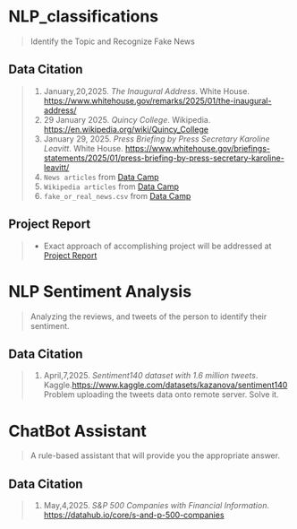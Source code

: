 # NLP_classifications
> Identify the Topic and Recognize Fake News
## Data Citation
> 1. January,20,2025. *The Inaugural Address*. White House. https://www.whitehouse.gov/remarks/2025/01/the-inaugural-address/
> 2. 29 January 2025. *Quincy College*. Wikipedia. https://en.wikipedia.org/wiki/Quincy_College
> 3. January 29, 2025. *Press Briefing by Press Secretary Karoline Leavitt*. White House. https://www.whitehouse.gov/briefings-statements/2025/01/press-briefing-by-press-secretary-karoline-leavitt/
> 4. `News articles` from [Data Camp](https://app.datacamp.com/)
> 5. `Wikipedia articles` from [Data Camp](https://app.datacamp.com/)
> 6. `fake_or_real_news.csv` from [Data Camp](https://app.datacamp.com/)

## Project Report
>- Exact approach of accomplishing project will be addressed at [Project Report](Project_Report.md)


# NLP Sentiment Analysis
> Analyzing the reviews, and tweets of the person to identify their sentiment.
## Data Citation
> 1. April,7,2025. *Sentiment140 dataset with 1.6 million tweets*. Kaggle.https://www.kaggle.com/datasets/kazanova/sentiment140
> Problem uploading the tweets data onto remote server. Solve it.

# ChatBot Assistant
> A rule-based assistant that will provide you the appropriate answer.
## Data Citation
>1. May,4,2025. *S&P 500 Companies with Financial Information*. https://datahub.io/core/s-and-p-500-companies
